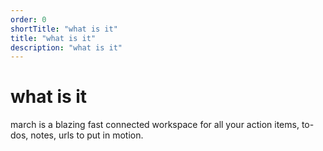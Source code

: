 ```yaml
---
order: 0
shortTitle: "what is it"
title: "what is it"
description: "what is it"
---
```


# what is it

march is a blazing fast connected workspace for all your action items, to-dos, notes, urls to put in motion.